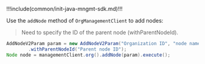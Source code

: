 !!!include(common/init-java-mngmt-sdk.md)!!!

Use the `addNode` method of `OrgManagementClient` to add nodes:

> Need to specify the ID of the parent node (withParentNodeId).

```java
AddNodeV2Param param = new AddNodeV2Param("Organization ID", "node name")
        .withParentNodeId("Parent node ID");
Node node = managementClient.org().addNode(param).execute();
```